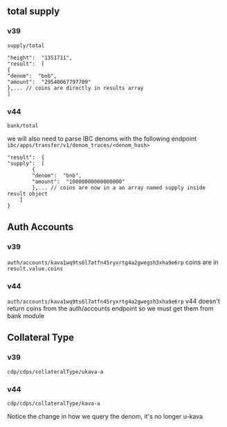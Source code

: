 ## total supply 
	

### v39
```supply/total```
```
"height":  "1351711",
"result":  [
{
"denom":  "bnb",
"amount":  "29540067797709"
},... // coins are directly in results array 
]
```
### v44
```bank/total```

we will also need to parse IBC denoms with the following endpoint ```ibc/apps/transfer/v1/denom_traces/<denom_hash>```

```
"result":  {
"supply":  [
		{
		"denom":  "bnb",
		"amount":  "10000000000000000"
		},... // coins are now in a an array named supply inside result object
	]
}
```
## Auth Accounts

### v39
```auth/accounts/kava1wq9ts6l7atfn45ryxrtg4a2gwegsh3xha9e6rp```
coins are in ```result.value.coins```
### v44
```auth/accounts/kava1wq9ts6l7atfn45ryxrtg4a2gwegsh3xha9e6rp```
v44 doesn't return coins from the auth/accounts endpoint so we must get them from bank module

## Collateral Type 

### v39
```cdp/cdps/collateralType/ukava-a```

### v44
```cdp/cdps/collateralType/kava-a```

Notice the change in how we query the denom, it's no longer u-kava 